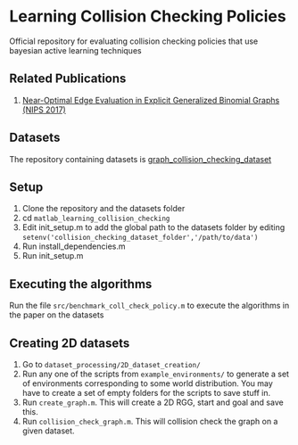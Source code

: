 # Learning Collision Checking Policies
Official repository for evaluating collision checking policies that use bayesian active learning techniques

## Related Publications
1. [Near-Optimal Edge Evaluation in Explicit Generalized Binomial Graphs (NIPS 2017)](https://arxiv.org/pdf/1706.09351.pdf)

## Datasets
The repository containing datasets is [graph_collision_checking_dataset](https://github.com/sanjibac/graph_collision_checking_dataset)

## Setup
1. Clone the repository and the datasets folder
2. cd `matlab_learning_collision_checking`
3. Edit init_setup.m to add the global path to the datasets folder by editing
`setenv('collision_checking_dataset_folder','/path/to/data')`
4. Run install_dependencies.m
5. Run init_setup.m

## Executing the algorithms

Run the file `src/benchmark_coll_check_policy.m` to execute the algorithms in the paper on the datasets

## Creating 2D datasets
1. Go to `dataset_processing/2D_dataset_creation/`
2. Run any one of the scripts from `example_environments/` to generate a set of environments corresponding to some world distribution. You may have to create a set of empty folders for the scripts to save stuff in.
3. Run `create_graph.m`. This will create a 2D RGG, start and goal and save this.
4. Run `collision_check_graph.m`. This will collision check the graph on a given dataset.